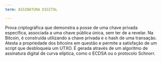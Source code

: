 ```yaml
---
term: ASSINATURA DIGITAL

---
```

Prova criptográfica que demonstra a posse de uma chave privada específica, associada a uma chave pública única, sem ter de a revelar. Na Bitcoin, é construída utilizando a chave privada e o hash de uma transação. Atesta a propriedade dos bitcoins em questão e permite a satisfação de um script que desbloqueia um UTXO. É gerada através de um algoritmo de assinatura digital de curva elíptica, como o ECDSA ou o protocolo Schnorr.